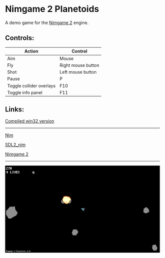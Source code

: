 Nimgame 2 Planetoids
====================

A demo game for the [Nimgame 2](https://github.com/Vladar4/nimgame2) engine.

Controls:
---------

| Action                    | Control             |
| ------------------------- | ------------------- |
| Aim                       | Mouse               |
| Fly                       | Right mouse button  |
| Shot                      | Left mouse button   |
| Pause                     | P                   |
| Toggle collider overlays  | F10                 |
| Toggle info panel         | F11                 |

Links:
------

[Compiled win32 version](ng2planetoids-win32.zip)

--------

[Nim](https://github.com/nim-lang/Nim)

[SDL2_nim](https://github.com/Vladar4/sdl2_nim)

[Nimgame 2](https://github.com/Vladar4/nimgame2)

--------

![Screenshot](screenshot.png)

